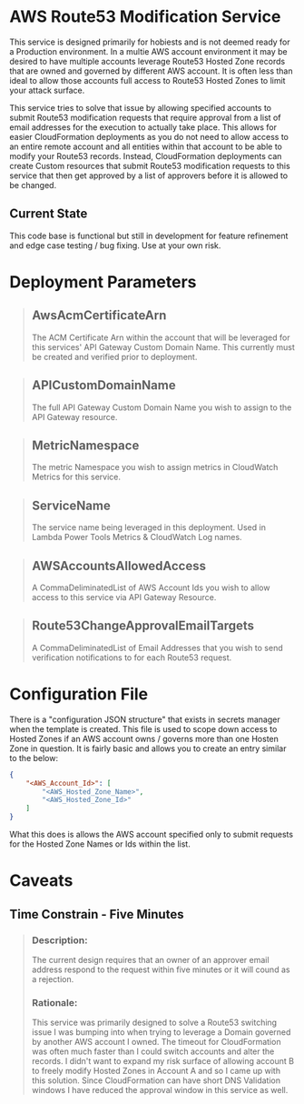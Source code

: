 # AWS Route53 Modification Service

This service is designed primarily for hobiests and is not deemed ready for a Production environment. In a multie AWS account environment it may be desired to have multiple accounts leverage Route53 Hosted Zone records that are owned and governed by different AWS account. It is often less than ideal to allow those accounts full access to Route53 Hosted Zones to limit your attack surface.

This service tries to solve that issue by allowing specified accounts to submit Route53 modification requests that require approval from a list of email addresses for the execution to actually take place. This allows for easier CloudFormation deployments as you do not need to allow access to an entire remote account and all entities within that account to be able to modify your Route53 records. Instead, CloudFormation deployments can create Custom resources that submit Route53 modification requests to this service that then get approved by a list of approvers before it is allowed to be changed.

## Current State
This code base is functional but still in development for feature refinement and edge case testing / bug fixing. Use at your own risk.

# Deployment Parameters
> ## AwsAcmCertificateArn
> The ACM Certificate Arn within the account that will be leveraged for this services' API Gateway Custom Domain Name. This currently must be created and verified prior to deployment.

> ## APICustomDomainName
> The full API Gateway Custom Domain Name you wish to assign to the API Gateway resource.

> ## MetricNamespace
> The metric Namespace you wish to assign metrics in CloudWatch Metrics for this service.

> ## ServiceName
> The service name being leveraged in this deployment. Used in Lambda Power Tools Metrics & CloudWatch Log names.

> ## AWSAccountsAllowedAccess
> A CommaDeliminatedList of AWS Account Ids you wish to allow access to this service via API Gateway Resource.

> ## Route53ChangeApprovalEmailTargets
> A CommaDeliminatedList of Email Addresses that you wish to send verification notifications to for each Route53 request.

# Configuration File
There is a "configuration JSON structure" that exists in secrets manager when the template is created. This file is used to scope down access to Hosted Zones if an AWS account owns / governs more than one Hosten Zone in question. It is fairly basic and allows you to create an entry similar to the below:

```json
{
    "<AWS_Account_Id>": [
        "<AWS_Hosted_Zone_Name>",
        "<AWS_Hosted_Zone_Id>"
    ]
}
```

What this does is allows the AWS account specified only to submit requests for the Hosted Zone Names or Ids within the list.

# Caveats

## Time Constrain - Five Minutes
> ### Description:
>The current design requires that an owner of an approver email address respond to the request within five minutes or it will cound as a rejection.
>
>### Rationale:
>This service was primarily designed to solve a Route53 switching issue I was bumping into when trying to leverage a Domain governed by another AWS account I owned. The timeout for CloudFormation was often much faster than I could switch accounts and alter the records. I didn't want to expand my risk surface of allowing account B to freely modify Hosted Zones in Account A and so I came up with this solution. Since CloudFormation can have short DNS Validation windows I have reduced the approval window in this service as well.